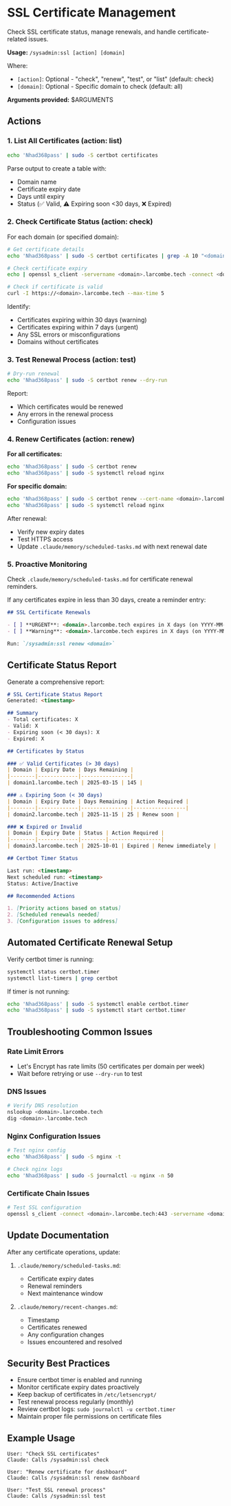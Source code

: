# SSL Certificate Management

Check SSL certificate status, manage renewals, and handle certificate-related issues.

**Usage:** `/sysadmin:ssl [action] [domain]`

Where:
- `[action]`: Optional - "check", "renew", "test", or "list" (default: check)
- `[domain]`: Optional - Specific domain to check (default: all)

**Arguments provided:** $ARGUMENTS

## Actions

### 1. List All Certificates (action: list)

```bash
echo 'Nhad368pass' | sudo -S certbot certificates
```

Parse output to create a table with:
- Domain name
- Certificate expiry date
- Days until expiry
- Status (✅ Valid, ⚠️ Expiring soon <30 days, ❌ Expired)

### 2. Check Certificate Status (action: check)

For each domain (or specified domain):

```bash
# Get certificate details
echo 'Nhad368pass' | sudo -S certbot certificates | grep -A 10 "<domain>"

# Check certificate expiry
echo | openssl s_client -servername <domain>.larcombe.tech -connect <domain>.larcombe.tech:443 2>/dev/null | openssl x509 -noout -dates

# Check if certificate is valid
curl -I https://<domain>.larcombe.tech --max-time 5
```

Identify:
- Certificates expiring within 30 days (warning)
- Certificates expiring within 7 days (urgent)
- Any SSL errors or misconfigurations
- Domains without certificates

### 3. Test Renewal Process (action: test)

```bash
# Dry-run renewal
echo 'Nhad368pass' | sudo -S certbot renew --dry-run
```

Report:
- Which certificates would be renewed
- Any errors in the renewal process
- Configuration issues

### 4. Renew Certificates (action: renew)

**For all certificates:**
```bash
echo 'Nhad368pass' | sudo -S certbot renew
echo 'Nhad368pass' | sudo -S systemctl reload nginx
```

**For specific domain:**
```bash
echo 'Nhad368pass' | sudo -S certbot renew --cert-name <domain>.larcombe.tech
echo 'Nhad368pass' | sudo -S systemctl reload nginx
```

After renewal:
- Verify new expiry dates
- Test HTTPS access
- Update `.claude/memory/scheduled-tasks.md` with next renewal date

### 5. Proactive Monitoring

Check `.claude/memory/scheduled-tasks.md` for certificate renewal reminders.

If any certificates expire in less than 30 days, create a reminder entry:
```markdown
## SSL Certificate Renewals

- [ ] **URGENT**: <domain>.larcombe.tech expires in X days (on YYYY-MM-DD)
- [ ] **Warning**: <domain>.larcombe.tech expires in X days (on YYYY-MM-DD)

Run: `/sysadmin:ssl renew <domain>`
```

## Certificate Status Report

Generate a comprehensive report:

```markdown
# SSL Certificate Status Report
Generated: <timestamp>

## Summary
- Total certificates: X
- Valid: X
- Expiring soon (< 30 days): X
- Expired: X

## Certificates by Status

### ✅ Valid Certificates (> 30 days)
| Domain | Expiry Date | Days Remaining |
|--------|-------------|----------------|
| domain1.larcombe.tech | 2025-03-15 | 145 |

### ⚠️ Expiring Soon (< 30 days)
| Domain | Expiry Date | Days Remaining | Action Required |
|--------|-------------|----------------|-----------------|
| domain2.larcombe.tech | 2025-11-15 | 25 | Renew soon |

### ❌ Expired or Invalid
| Domain | Expiry Date | Status | Action Required |
|--------|-------------|--------|-----------------|
| domain3.larcombe.tech | 2025-10-01 | Expired | Renew immediately |

## Certbot Timer Status

Last run: <timestamp>
Next scheduled run: <timestamp>
Status: Active/Inactive

## Recommended Actions

1. [Priority actions based on status]
2. [Scheduled renewals needed]
3. [Configuration issues to address]
```

## Automated Certificate Renewal Setup

Verify certbot timer is running:
```bash
systemctl status certbot.timer
systemctl list-timers | grep certbot
```

If timer is not running:
```bash
echo 'Nhad368pass' | sudo -S systemctl enable certbot.timer
echo 'Nhad368pass' | sudo -S systemctl start certbot.timer
```

## Troubleshooting Common Issues

### Rate Limit Errors
- Let's Encrypt has rate limits (50 certificates per domain per week)
- Wait before retrying or use `--dry-run` to test

### DNS Issues
```bash
# Verify DNS resolution
nslookup <domain>.larcombe.tech
dig <domain>.larcombe.tech
```

### Nginx Configuration Issues
```bash
# Test nginx config
echo 'Nhad368pass' | sudo -S nginx -t

# Check nginx logs
echo 'Nhad368pass' | sudo -S journalctl -u nginx -n 50
```

### Certificate Chain Issues
```bash
# Test SSL configuration
openssl s_client -connect <domain>.larcombe.tech:443 -servername <domain>.larcombe.tech
```

## Update Documentation

After any certificate operations, update:

1. `.claude/memory/scheduled-tasks.md`:
   - Certificate expiry dates
   - Renewal reminders
   - Next maintenance window

2. `.claude/memory/recent-changes.md`:
   - Timestamp
   - Certificates renewed
   - Any configuration changes
   - Issues encountered and resolved

## Security Best Practices

- Ensure certbot timer is enabled and running
- Monitor certificate expiry dates proactively
- Keep backup of certificates in `/etc/letsencrypt/`
- Test renewal process regularly (monthly)
- Review certbot logs: `sudo journalctl -u certbot.timer`
- Maintain proper file permissions on certificate files

## Example Usage

```
User: "Check SSL certificates"
Claude: Calls /sysadmin:ssl check

User: "Renew certificate for dashboard"
Claude: Calls /sysadmin:ssl renew dashboard

User: "Test SSL renewal process"
Claude: Calls /sysadmin:ssl test
```
